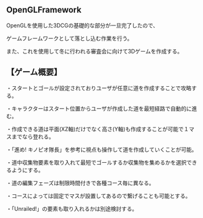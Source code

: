 ## OpenGLFramework
OpenGLを使用した3DCGの基礎的な部分が一旦完了したので、

ゲームフレームワークとして落とし込む作業を行う。

また、これを使用して冬に行われる審査会に向けて3Dゲームを作成する。

## 【ゲーム概要】
・スタートとゴールが設定されておりユーザが任意に道を作成することで攻略する。

・キャラクターはスタート位置からユーザが作成した道を最短経路で自動的に進む。

・作成できる道は平面(XZ軸)だけでなく高さ(Y軸)も作成することが可能で１マスまでなら登れる。

・「進め! キノピオ隊長」を参考に視点も操作して道を作成していくことが可能。

・道中収集物要素を取り入れて最短でゴールするか収集物を集めるかを選択できるようにする。

・道の編集フェーズは制限時間付きで各種コース毎に異なる。

・コースによっては固定でマスが設置してあるので繋げることも可能とする。

・「Unrailed!」の要素も取り入れるかは別途検討する。
